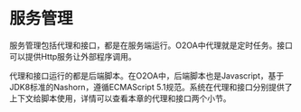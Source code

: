 # 服务管理

服务管理包括代理和接口，都是在服务端运行。O2OA中代理就是定时任务。接口可以提供Http服务让外部程序调用。

代理和接口运行的都是后端脚本。在O2OA中，后端脚本也是Javascript，基于JDK8标准的Nashorn，遵循ECMAScript 5.1规范。系统在代理和接口分别提供了上下文给脚本使用，详情可以查看本章的代理和接口两个小节。

